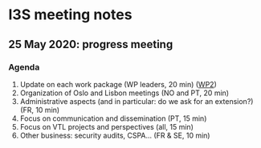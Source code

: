 # I3S meeting notes

## 25 May 2020: progress meeting


### Agenda

1. Update on each work package (WP leaders, 20 min) ([WP2](https://docs.google.com/presentation/d/1fwXCF-B9xvsGt8CrWP4SwZRl5sbIqxeH56nBAqT_BXc/edit?usp=sharing))
2. Organization of Oslo and Lisbon meetings (NO and PT, 20 min)
3. Administrative aspects (and in particular: do we ask for an extension?) (FR, 10 min)
4. Focus on communication and dissemination (PT, 15 min)
5. Focus on VTL projects and perspectives (all, 15 min)
6. Other business: security audits, CSPA... (FR & SE, 10 min)
